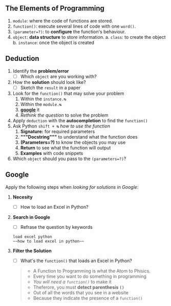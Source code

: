## The Elements of Programming

1. `module`: where the code of functions are stored.
2. `function()`: execute several lines of code with one `word()`.
3. `(parameter=?)`: to **configure** the function's behaviour.
4. `object`: **data structure** to store information.
   a. `class`: to create the object
   b. `instance`: once the object is created

## Deduction

1. Identify the **problem/error**
   - [ ] Which `object` are you working with?
2. How the **solution** should look like?
   - [ ] Sketch the `result` in a paper
3. Look for the `function()` that may solve your problem
    1. Within the `instance.↹`
    2. Within the `module.↹`
    3. [**google**](#google) it
    4. *Rethink the question* to solve the problem
4. Apply `deduction` with the **autocompletion** to find the `function()`
5. Ask Python `shift + ↹` *how to use the function*
    1. **Signature:** for required parameters
    2. **"""Docstring"""** to understand what the function does
    3. **(Parameters=?)** to know the objects you may use
    4. **Return** to see what the function will output
    5. **Examples** with code snippets
6. Which `object` should you pass to the `(parameters=?)`?

## Google

Apply the following steps when *looking for solutions in Google*:

1. **Necesity**
    - [ ] How to load an Excel in Python?

2. **Search in Google**
    - [ ] Refrase the question by keywords
  
    ```
    load excel python
    ~~how to load excel in python~~
    ```

3. **Filter the Solution**
    - [ ] What's the `function()` that loads an Excel in Python?

    > - A Function to Programming is what the Atom to Phisics.
    > - Every time you want to do something in programming
    > - *You will need a `function()`* to make it
    > - Theferore, you must **detect parenthesis `()`**
    > - Out of all the words that you see in a website
    > - Because they indicate the presence of a `function()`